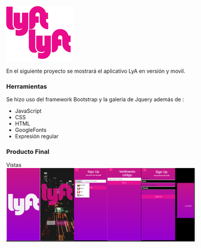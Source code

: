 ![Responsive-Desktop](assets/img/logo1-pink.png)

En el siguiente proyecto se mostrará el aplicativo LyA en versión y movil.

### Herramientas  
Se hizo uso del framework Bootstrap y la galería de Jquery además de :
- JavaScript
- CSS
- HTML
- GoogleFonts
- Expresión regular
### Producto Final
 Vistas
![Responsive-Desktop](assets/img/screens.png)
